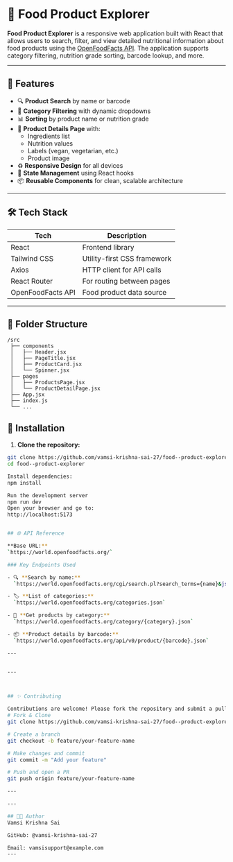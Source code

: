 # 🥕 Food Product Explorer

**Food Product Explorer** is a responsive web application built with React that allows users to search, filter, and view detailed nutritional information about food products using the [OpenFoodFacts API](https://world.openfoodfacts.org/). The application supports category filtering, nutrition grade sorting, barcode lookup, and more.

---

## 🚀 Features

- 🔍 **Product Search** by name or barcode
- 📂 **Category Filtering** with dynamic dropdowns
- 📊 **Sorting** by product name or nutrition grade
- 🏦 **Product Details Page** with:
  - Ingredients list
  - Nutrition values
  - Labels (vegan, vegetarian, etc.)
  - Product image
- ♻️ **Responsive Design** for all devices
- 🧠 **State Management** using React hooks
- 📦 **Reusable Components** for clean, scalable architecture

---

## 🛠️ Tech Stack

| Tech              | Description                 |
| ----------------- | --------------------------- |
| React             | Frontend library            |
| Tailwind CSS      | Utility-first CSS framework |
| Axios             | HTTP client for API calls   |
| React Router      | For routing between pages   |
| OpenFoodFacts API | Food product data source    |

---

## 📁 Folder Structure

```
/src
 ├── components
 │   ├── Header.jsx
 │   ├── PageTitle.jsx
 │   ├── ProductCard.jsx
 │   └── Spinner.jsx
 ├── pages
 │   ├── ProductsPage.jsx
 │   └── ProductDetailPage.jsx
 ├── App.jsx
 ├── index.js
 └── ...
```


## 🔧 Installation

1. **Clone the repository:**

```bash
git clone https://github.com/vamsi-krishna-sai-27/food--product-explorer.git
cd food--product-explorer

Install dependencies:
npm install

Run the development server
npm run dev
Open your browser and go to:
http://localhost:5173


## 🌐 API Reference

**Base URL:**
`https://world.openfoodfacts.org/`

### Key Endpoints Used

- 🔍 **Search by name:**
  `https://world.openfoodfacts.org/cgi/search.pl?search_terms={name}&json=true`

- 🏷️ **List of categories:**
  `https://world.openfoodfacts.org/categories.json`

- 🦾 **Get products by category:**
  `https://world.openfoodfacts.org/category/{category}.json`

- 📦 **Product details by barcode:**
  `https://world.openfoodfacts.org/api/v0/product/{barcode}.json`

---


---



## ✨ Contributing

Contributions are welcome! Please fork the repository and submit a pull request with a clear description of your changes.
# Fork & Clone
git clone https://github.com/vamsi-krishna-sai-27/food--product-explorer.git

# Create a branch
git checkout -b feature/your-feature-name

# Make changes and commit
git commit -m "Add your feature"

# Push and open a PR
git push origin feature/your-feature-name

---

---

## 👨‍💼 Author
Vamsi Krishna Sai

GitHub: @vamsi-krishna-sai-27

Email: vamsisupport@example.com
---
